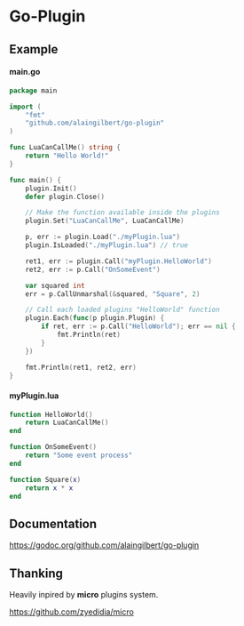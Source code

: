 # Go-Plugin

## Example

#### main.go
```go
package main

import (
	"fmt"
	"github.com/alaingilbert/go-plugin"
)

func LuaCanCallMe() string {
	return "Hello World!"
}

func main() {
	plugin.Init()
	defer plugin.Close()

	// Make the function available inside the plugins
	plugin.Set("LuaCanCallMe", LuaCanCallMe)

	p, err := plugin.Load("./myPlugin.lua")
	plugin.IsLoaded("./myPlugin.lua") // true

	ret1, err := plugin.Call("myPlugin.HelloWorld")
	ret2, err := p.Call("OnSomeEvent")

	var squared int
	err = p.CallUnmarshal(&squared, "Square", 2)

	// Call each loaded plugins "HelloWorld" function
	plugin.Each(func(p plugin.Plugin) {
		if ret, err := p.Call("HelloWorld"); err == nil {
			fmt.Println(ret)
		}
	})

	fmt.Println(ret1, ret2, err)
}
```

#### myPlugin.lua
```lua
function HelloWorld()
    return LuaCanCallMe()
end

function OnSomeEvent()
    return "Some event process"
end

function Square(x)
    return x * x
end
```

## Documentation

https://godoc.org/github.com/alaingilbert/go-plugin

## Thanking
Heavily inpired by **micro** plugins system.  

https://github.com/zyedidia/micro
